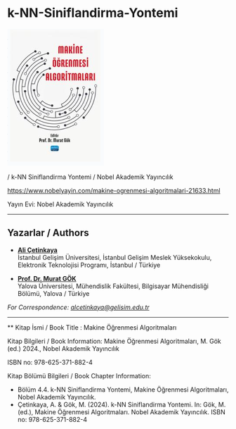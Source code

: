 # k-NN-Siniflandirma-Yontemi

![AlternatifMetin](https://github.com/acetinkaya/k-NN-Siniflandirma-Yontemi/blob/main/Knn-Bolum.png)

 /  k-NN Siniflandirma Yontemi / Nobel Akademik Yayıncılık

https://www.nobelyayin.com/makine-ogrenmesi-algoritmalari-21633.html

Yayın Evi: Nobel Akademik Yayıncılık

----

## Yazarlar / Authors 

- [**Ali Çetinkaya**](https://scholar.google.com.tr/citations?user=XSEW-NcAAAAJ)    
  İstanbul Gelişim Üniversitesi, İstanbul Gelişim Meslek Yüksekokulu, Elektronik Teknolojisi Programı, İstanbul / Türkiye

- [**Prof. Dr. Murat GÖK**](https://scholar.google.com.tr/citations?user=rzFDje4AAAAJ)  
  Yalova Üniversitesi, Mühendislik Fakültesi, Bilgisayar Mühendisliği Bölümü, Yalova / Türkiye
  
*For Correspondence: alcetinkaya@gelisim.edu.tr*

---

** Kitap İsmi / Book Title : Makine Öğrenmesi Algoritmaları

Kitap Bilgileri / Book Information: Makine Öğrenmesi Algoritmaları, M. Gök (ed.) 2024., Nobel Akademik Yayıncılık 

ISBN no: 978-625-371-882-4

Kitap Bölümü Bilgileri / Book Chapter Information:  
* Bölüm 4.4. k-NN Siniflandirma Yontemi, Makine Öğrenmesi Algoritmaları, Nobel Akademik Yayıncılık.  
* Çetinkaya, A. & Gök, M. (2024). k-NN Siniflandirma Yontemi. In: Gök, M. (ed.), Makine Öğrenmesi Algoritmaları. Nobel Akademik Yayıncılık. ISBN no: 978-625-371-882-4


